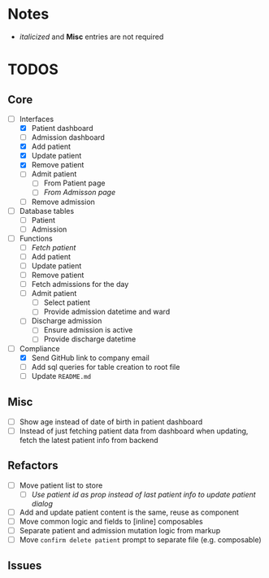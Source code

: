 # Notes

- _italicized_ and **Misc** entries are not required

# TODOS

## Core

- [ ] Interfaces
  - [x] Patient dashboard
  - [ ] Admission dashboard
  - [x] Add patient
  - [x] Update patient
  - [x] Remove patient
  - [ ] Admit patient
    - [ ] From Patient page
    - [ ] _From Admisson page_
  - [ ] Remove admission
- [ ] Database tables
  - [ ] Patient
  - [ ] Admission
- [ ] Functions
  - [ ] _Fetch patient_
  - [ ] Add patient
  - [ ] Update patient
  - [ ] Remove patient
  - [ ] Fetch admissions for the day
  - [ ] Admit patient
    - [ ] Select patient
    - [ ] Provide admission datetime and ward
  - [ ] Discharge admission
    - [ ] Ensure admission is active
    - [ ] Provide discharge datetime
- [ ] Compliance
  - [x] Send GitHub link to company email
  - [ ] Add sql queries for table creation to root file
  - [ ] Update `README.md`

## Misc

- [ ] Show age instead of date of birth in patient dashboard
- [ ] Instead of just fetching patient data from dashboard when updating, fetch the latest patient info from backend

## Refactors

- [ ] Move patient list to store
  - [ ] _Use patient id as prop instead of last patient info to update patient dialog_
- [ ] Add and update patient content is the same, reuse as component
- [ ] Move common logic and fields to \[inline\] composables
- [ ] Separate patient and admission mutation logic from markup
- [ ] Move `confirm delete patient` prompt to separate file (e.g. composable)

## Issues
